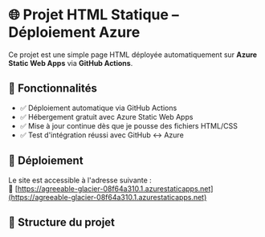 # 🌐 Projet HTML Statique – Déploiement Azure

Ce projet est une simple page HTML déployée automatiquement sur **Azure Static Web Apps** via **GitHub Actions**.

## 🔧 Fonctionnalités

- ✅ Déploiement automatique via GitHub Actions
- ✅ Hébergement gratuit avec Azure Static Web Apps
- ✅ Mise à jour continue dès que je pousse des fichiers HTML/CSS
- ✅ Test d'intégration réussi avec GitHub ↔ Azure

## 🚀 Déploiement

Le site est accessible à l'adresse suivante :  
🔗 [https://agreeable-glacier-08f64a310.1.azurestaticapps.net](https://agreeable-glacier-08f64a310.1.azurestaticapps.net)

## 📁 Structure du projet

